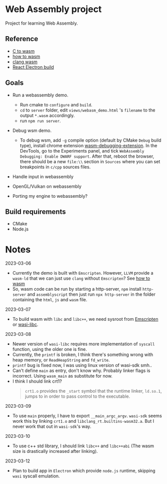# Web Assembly project

Project for learning Web Assembly.

## Reference

-   [C to wasm](https://developer.mozilla.org/en-US/docs/WebAssembly/C_to_wasm)
-   [how to wasm](https://github.com/ern0/howto-wasm-minimal/)
-   [clang wasm](https://schellcode.github.io/webassembly-without-emscripten)
-   [React Electron build](https://weirenxue.github.io/2021/08/04/react_electron_build/)

## Goals

-   Run a webassembly demo.
    -   Run cmake to `configure` and `build`.
    -   `cd` to `server` folder, edit `views/webasm_demo.html` 's `filename` to the output `*.wasm` accordingly.
    -   run `npm run server`.
-   Debug wsm demo.

    -   To debug wsm, add `-g` compile option (default by CMake `Debug` build type), install chrome extension [wasm-debugging-extension](https://goo.gle/wasm-debugging-extension).
        In the DevTools, go to the Experiments panel, and tick `WebAssembly Debugging: Enable DWARF support`. After that, reboot the browser, there should be a new `file:\\` section in `Sources` where you can set breakpoints in `c/cpp` sources files.

-   Handle input in webassembly
-   OpenGL/Vulkan on webassembly
-   Porting my engine to webassembly?

## Build requirements

-   CMake
-   Node.js

# Notes

2023-03-06

-   Currently the demo is built with `Emscripten`.
    However, `LLVM` provide a `wasm-ld` that we can just use `clang` without `Emscripten`?
    See [how to wasm](https://github.com/ern0/howto-wasm-minimal/)
-   So, wasm code can be run by starting a http-server, `npm` install `http-server` and `assemblyscript`
    then just run `npx http-server` in the folder containing the `html`, `js` and `wasm` file.

2023-03-07

-   To build wasm with `libc` and `libc++`, we need sysroot from [Emscripten](https://github.com/emscripten-core/emscripten/tree/main/system) or [wasi-libc](https://github.com/WebAssembly/wasi-libc/tree/main).

2023-03-08

-   Newer version of `wasi-libc` requires more implementation of `syscall` function, using the older one is fine.
-   Currently, the `printf` is broken, I think there's something wrong with heap memory, or `ReadHeapString` and `fd_write`.
-   `printf` bug is fixed now, I was using linux version of wasi-sdk smh..
-   Can't define `main` as entry, don't know why. Probably linker flags is incorrect. Using `wasm_main` as substitute for now.
-   I think I should link crt1?
    > `crt1.o` provides the `_start` symbol that the runtime linker, `ld.so.1`, jumps to in order to pass control to the executable.

2023-03-09

-   To use `main` properly, I have to export `__main_argc_argv`. `wasi-sdk` seems work this by linking `crt1.o` and `libclang_rt.builtins-wasm32.a`.
    But I never work that out in `wasi-sdk`'s way.

2023-03-10

-   To use c++ std library, I should link `libc++` and `libc++abi` (The wasm size is drastically increased after linking).

2023-03-12

-   Plan to build app in `Electron` which provide `node.js` runtime, skipping `wasi` syscall emulation.
